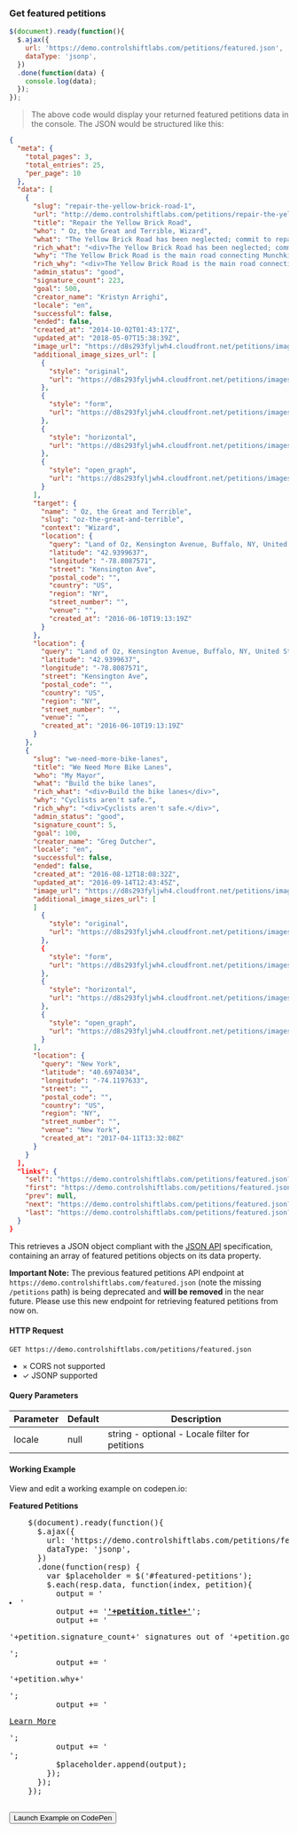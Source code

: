### Get featured petitions

```js
$(document).ready(function(){
  $.ajax({
    url: 'https://demo.controlshiftlabs.com/petitions/featured.json',
    dataType: 'jsonp',
  })
  .done(function(data) {
    console.log(data);
  });
});
```

> The above code would display your returned featured petitions data in the console.  The JSON would be structured like this:

```json
{
  "meta": {
    "total_pages": 3,
    "total_entries": 25,
    "per_page": 10
  },
  "data": [
    {
      "slug": "repair-the-yellow-brick-road-1",
      "url": "http://demo.controlshiftlabs.com/petitions/repair-the-yellow-brick-road-1",
      "title": "Repair the Yellow Brick Road",
      "who": " Oz, the Great and Terrible, Wizard",
      "what": "The Yellow Brick Road has been neglected; commit to repairing the damaged sections of the road in the next year!",
      "rich_what": "<div>The Yellow Brick Road has been neglected; commit to repairing the damaged sections of the road in the next year!</div>",
      "why": "The Yellow Brick Road is the main road connecting Munchkin Country to the Emerald City and in its current state it's impassable.",
      "rich_why": "<div>The Yellow Brick Road is the main road connecting Munchkin Country to the Emerald City and in its current state it's impassable.</div>",
      "admin_status": "good",
      "signature_count": 223,
      "goal": 500,
      "creator_name": "Kristyn Arrighi",
      "locale": "en",
      "successful": false,
      "ended": false,
      "created_at": "2014-10-02T01:43:17Z",
      "updated_at": "2018-05-07T15:38:39Z",
      "image_url": "https://d8s293fyljwh4.cloudfront.net/petitions/images/92283/hero/2016-06-20-1466458252-1098096-ywllowbrickroad.jpg?1473884741",
      "additional_image_sizes_url": [
        {
          "style": "original",
          "url": "https://d8s293fyljwh4.cloudfront.net/petitions/images/92283/original/2016-06-20-1466458252-1098096-ywllowbrickroad.jpg?1473884741"
        },
        {
          "style": "form",
          "url": "https://d8s293fyljwh4.cloudfront.net/petitions/images/92283/form/2016-06-20-1466458252-1098096-ywllowbrickroad.jpg?1473884741"
        },
        {
          "style": "horizontal",
          "url": "https://d8s293fyljwh4.cloudfront.net/petitions/images/92283/horizontal/2016-06-20-1466458252-1098096-ywllowbrickroad.jpg?1473884741"
        },
        {
          "style": "open_graph",
          "url": "https://d8s293fyljwh4.cloudfront.net/petitions/images/92283/open_graph/2016-06-20-1466458252-1098096-ywllowbrickroad.jpg?1473884741"
        }
      ],
      "target": {
        "name": " Oz, the Great and Terrible",
        "slug": "oz-the-great-and-terrible",
        "context": "Wizard",
        "location": {
          "query": "Land of Oz, Kensington Avenue, Buffalo, NY, United States",
          "latitude": "42.9399637",
          "longitude": "-78.8087571",
          "street": "Kensington Ave",
          "postal_code": "",
          "country": "US",
          "region": "NY",
          "street_number": "",
          "venue": "",
          "created_at": "2016-06-10T19:13:19Z"
        }
      },
      "location": {
        "query": "Land of Oz, Kensington Avenue, Buffalo, NY, United States",
        "latitude": "42.9399637",
        "longitude": "-78.8087571",
        "street": "Kensington Ave",
        "postal_code": "",
        "country": "US",
        "region": "NY",
        "street_number": "",
        "venue": "",
        "created_at": "2016-06-10T19:13:19Z"
      }
    },
    {
      "slug": "we-need-more-bike-lanes",
      "title": "We Need More Bike Lanes",
      "who": "My Mayor",
      "what": "Build the bike lanes",
      "rich_what": "<div>Build the bike lanes</div>",
      "why": "Cyclists aren't safe.",
      "rich_why": "<div>Cyclists aren't safe.</div>",
      "admin_status": "good",
      "signature_count": 5,
      "goal": 100,
      "creator_name": "Greg Dutcher",
      "locale": "en",
      "successful": false,
      "ended": false,
      "created_at": "2016-08-12T18:08:32Z",
      "updated_at": "2016-09-14T12:43:45Z",
      "image_url": "https://d8s293fyljwh4.cloudfront.net/petitions/images/167492/original/IMG_1854.JPG?1472046912",
      "additional_image_sizes_url": [
      ]
        {
          "style": "original",
          "url": "https://d8s293fyljwh4.cloudfront.net/petitions/images/167492/original/IMG_1854.JPG?1473884741"
        },
        {
          "style": "form",
          "url": "https://d8s293fyljwh4.cloudfront.net/petitions/images/167492/form/IMG_1854.JPG?1473884741"
        },
        {
          "style": "horizontal",
          "url": "https://d8s293fyljwh4.cloudfront.net/petitions/images/167492/horizontal/IMG_1854.JPG?1473884741"
        },
        {
          "style": "open_graph",
          "url": "https://d8s293fyljwh4.cloudfront.net/petitions/images/167492/open_graph/IMG_1854.JPG?1473884741"
        }
      ],
      "location": {
        "query": "New York",
        "latitude": "40.6974034",
        "longitude": "-74.1197633",
        "street": "",
        "postal_code": "",
        "country": "US",
        "region": "NY",
        "street_number": "",
        "venue": "New York",
        "created_at": "2017-04-11T13:32:08Z"
      }
    }
  ],
  "links": {
    "self": "https://demo.controlshiftlabs.com/petitions/featured.json?page=1",
    "first": "https://demo.controlshiftlabs.com/petitions/featured.json",
    "prev": null,
    "next": "https://demo.controlshiftlabs.com/petitions/featured.json?page=2",
    "last": "https://demo.controlshiftlabs.com/petitions/featured.json?page=3"
  }
}
```

This retrieves a JSON object compliant with the [JSON API](http://jsonapi.org/) specification, containing an array of featured petitions objects on its data property.

**Important Note:** The previous featured petitions API endpoint at `https://demo.controlshiftlabs.com/featured.json` (note the missing `/petitions` path) is being deprecated and **will be removed** in the near future. Please use this new endpoint for retrieving featured petitions from now on.

#### HTTP Request

`GET https://demo.controlshiftlabs.com/petitions/featured.json`

- &times; CORS not supported
- &check; JSONP supported

#### Query Parameters

Parameter | Default | Description
--------- | ------- | -----------
locale | null | string - optional - Locale filter for petitions

#### Working Example

View and edit a working example on codepen.io:

<div class="js-codepen-data hidden" data-title="ControlShift Labs: Featured Petitions Example">
  <div class="codepen-html">
    <strong>Featured Petitions</strong>
    <ul id="featured-petitions">
    </ul>
  </div>
  <pre class="codepen-js">
    $(document).ready(function(){
      $.ajax({
        url: 'https://demo.controlshiftlabs.com/petitions/featured.json',
        dataType: 'jsonp',
      })
      .done(function(resp) {
        var $placeholder = $('#featured-petitions');
        $.each(resp.data, function(index, petition){
          output = '<li>'
          output += '<strong><a href="'+petition.url+'">'+petition.title+'</a></strong>';
          output += '<p>'+petition.signature_count+' signatures out of '+petition.goal+' needed </p>';
          output += '<p>'+petition.why+'</p>';
          output += '<p><a href="'+petition.url+'">Learn More</a></p>';
          output += '</li>';
          $placeholder.append(output);
        });
      });
    });
  </pre>
</div>

<form action="https://codepen.io/pen/define" method="POST" target="_blank" class="hidden">
  <input type="hidden" name="data" class="js-data" value="">
  <input type="submit" value="Launch Example on CodePen">
</form>

<div></div>
